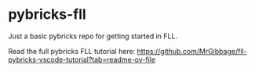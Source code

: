 # pybricks-fll
Just a basic pybricks repo for getting started in FLL.

Read the full pybricks FLL tutorial here:
https://github.com/MrGibbage/fll-pybricks-vscode-tutorial?tab=readme-ov-file
